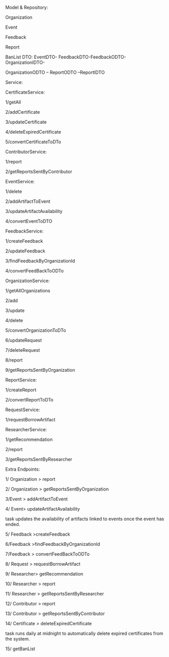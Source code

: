 Model & Repository:

Organization

Event

Feedback

Report

BanList
DTO:
EventDTO- FeedbackDTO-FeedbackODTO- OrganizationIDTO-

OrganizationODTO – ReportODTO –ReportIDTO 

Service:

CertificateService:

1/getAll

2/addCertificate

3/updateCertificate

4/deleteExpiredCertificate

5/convertCertificateToDTo

ContributorService:

1/report

2/getReportsSentByContributor

EventService:

1/delete

2/addArtifactToEvent

3/updateArtifactAvailability

4/convertEventToDTO

FeedbackService:

1/createFeedback

2/updateFeedback

3/findFeedbackByOrganizationId

4/convertFeedBackToODTo

OrganizationService:

1/getAllOrganizations

2/add

3/update

4/delete

5/convertOrganizationToDTo

6/updateRequest

7/deleteRequest

8/report

9/getReportsSentByOrganization

ReportService:

1/createReport

2/convertReportToDTo

RequestService:

1/requestBorrowArtifact

ResearcherService:

1/getRecommendation

2/report

3/getReportsSentByResearcher

Extra Endpoints:

1/ Organization > report

2/ Organization > getReportsSentByOrganization

3/Event > addArtifactToEvent

4/ Event> updateArtifactAvailability

task updates the availability of artifacts linked to events once the event has ended.

5/ Feedback >createFeedback

6/Feedback >findFeedbackByOrganizationId

7/Feedback > convertFeedBackToODTo

8/ Request > requestBorrowArtifact

9/ Researcher> getRecommendation

10/ Researcher > report

11/ Researcher > getReportsSentByResearcher

12/ Contributor > report

13/ Contributor >   getReportsSentByContributor

14/ Certificate > deleteExpiredCertificate 

task runs daily at midnight to automatically delete expired
certificates from the system.

15/ getBanList

